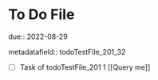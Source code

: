 # To Do File

due:: 2022-08-29

metadatafield:: todoTestFile_201_32

- [ ] Task of todoTestFile_201 1 [[Query me]]
